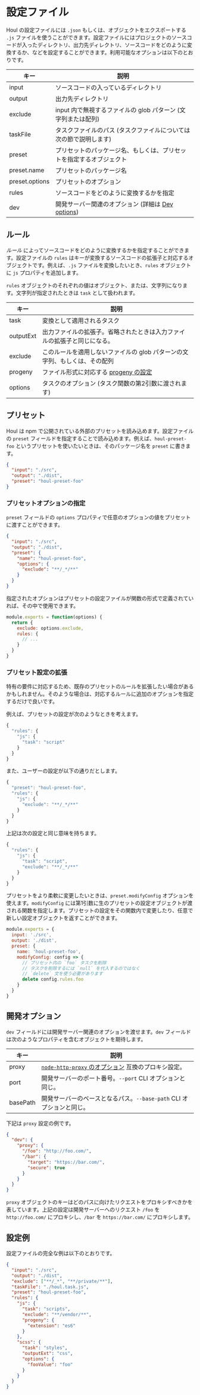 # 設定ファイル

Houl の設定ファイルには `.json` もしくは、オブジェクトをエクスポートする `.js` ファイルを使うことができます。設定ファイルにはプロジェクトのソースコードが入ったディレクトリ、出力先ディレクトリ、ソースコードをどのように変換するか、などを設定することができます。利用可能なオプションは以下のとおりです。

キー            | 説明
-------------- | --------------------------------------------------------
input          | ソースコードの入っているディレクトリ
output         | 出力先ディレクトリ
exclude        | input 内で無視するファイルの glob パターン (文字列または配列)
taskFile       | タスクファイルのパス (タスクファイルについては次の節で説明します)
preset         | プリセットのパッケージ名、もしくは、プリセットを指定するオブジェクト
preset.name    | プリセットのパッケージ名
preset.options | プリセットのオプション
rules          | ソースコードをどのように変換するかを指定
dev            | 開発サーバー関連のオプション (詳細は [Dev options](#dev-options))

## ルール

_ルール_ によってソースコードをどのように変換するかを指定することができます。設定ファイルの `rules` はキーが変換するソースコードの拡張子と対応するオブジェクトです。例えば、`.js` ファイルを変換したいとき、`rules` オブジェクトに `js` プロパティを追加します。

`rules` オブジェクトのそれぞれの値はオブジェクト、または、文字列になります。文字列が指定されたときは `task` として扱われます。

キー       | 説明
--------- | -----------------------------------------------------------------------------------------------------------
task      | 変換として適用されるタスク
outputExt | 出力ファイルの拡張子。省略されたときは入力ファイルの拡張子と同じになる。
exclude   | このルールを適用しないファイルの glob パターンの文字列、もしくは、その配列
progeny   | ファイル形式に対応する [progeny の設定](https://github.com/es128/progeny#configuration)
options   | タスクのオプション (タスク関数の第2引数に渡されます)

## プリセット

Houl は npm で公開されている外部のプリセットを読み込めます。設定ファイルの `preset` フィールドを指定することで読み込めます。例えば、`houl-preset-foo` というプリセットを使いたいときは、そのパッケージ名を `preset` に書きます。

```json
{
  "input": "./src",
  "output": "./dist",
  "preset": "houl-preset-foo"
}
```

### プリセットオプションの指定

`preset` フィールドの `options` プロパティで任意のオプションの値をプリセットに渡すことができます。

```json
{
  "input": "./src",
  "output": "./dist",
  "preset": {
    "name": "houl-preset-foo",
    "options": {
      "exclude": "**/_*/**"
    }
  }
}
```

指定されたオプションはプリセットの設定ファイルが関数の形式で定義されていれば、その中で使用できます。

```js
module.exports = function(options) {
  return {
    exclude: options.exclude,
    rules: {
      // ...
    }
  }
}
```

### プリセット設定の拡張

特有の要件に対応するため、既存のプリセットのルールを拡張したい場合があるかもしれません。そのような場合は、対応するルールに追加のオプションを指定するだけで良いです。

例えば、プリセットの設定が次のようなときを考えます。

```js
{
  "rules": {
    "js": {
      "task": "script"
    }
  }
}
```

また、ユーザーの設定が以下の通りだとします。

```js
{
  "preset": "houl-preset-foo",
  "rules": {
    "js": {
      "exclude": "**/_*/**"
    }
  }
}
```

上記は次の設定と同じ意味を持ちます。

```js
{
  "rules": {
    "js": {
      "task": "script",
      "exclude": "**/_*/**"
    }
  }
}
```

プリセットをより柔軟に変更したいときは、`preset.modifyConfig` オプションを使えます。`modifyConfig` には第1引数に生のプリセットの設定オブジェクトが渡される関数を指定します。プリセットの設定をその関数内で変更したり、任意で新しい設定オブジェクトを返すことができます。

```js
module.exports = {
  input: './src',
  output: './dist',
  preset: {
    name: 'houl-preset-foo',
    modifyConfig: config => {
      // プリセット内の `foo` タスクを削除
      // タスクを削除するには `null` を代入するのではなく
      // `delete` 文を使う必要があります
      delete config.rules.foo
    }
  }
}
```

## 開発オプション

`dev` フィールドには開発サーバー関連のオプションを渡せます。`dev` フィールドは次のようなプロパティを含むオブジェクトを期待します。

キー      | 説明
-------- | ---
proxy    | [`node-http-proxy` のオプション](https://github.com/nodejitsu/node-http-proxy#options) 互換のプロキシ設定。
port     | 開発サーバーのポート番号。`--port` CLI オプションと同じ。
basePath | 開発サーバーのベースとなるパス。`--base-path` CLI オプションと同じ。

下記は `proxy` 設定の例です。

```json
{
  "dev": {
    "proxy": {
      "/foo": "http://foo.com/",
      "/bar": {
        "target": "https://bar.com/",
        "secure": true
      }
    }
  }
}
```

`proxy` オブジェクトのキーはどのパスに向けたリクエストをプロキシすべきかを表しています。上記の設定は開発サーバーへのリクエスト `/foo` を `http://foo.com/` にプロキシし、`/bar` を `https://bar.com/` にプロキシします。

## 設定例

設定ファイルの完全な例は以下のとおりです。

```json
{
  "input": "./src",
  "output": "./dist",
  "exclude": ["**/_*", "**/private/**"],
  "taskFile": "./houl.task.js",
  "preset": "houl-preset-foo",
  "rules": {
    "js": {
      "task": "scripts",
      "exclude": "**/vendor/**",
      "progeny": {
        "extension": "es6"
      }
    },
    "scss": {
      "task": "styles",
      "outputExt": "css",
      "options": {
        "fooValue": "foo"
      }
    }
  }
}
```
